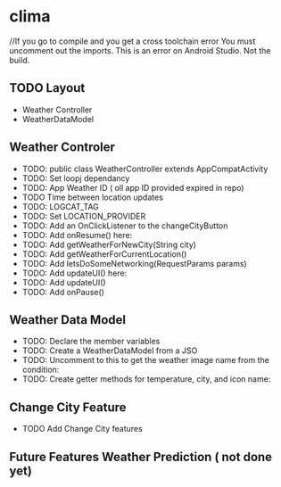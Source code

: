 # clima

//If you go to compile and you get a cross toolchain error You must uncomment out the imports. This is an error on Android Studio. Not the build.
## TODO Layout
- Weather Controller
- WeatherDataModel

## Weather Controler
- TODO: public class WeatherController extends AppCompatActivity
- TODO: Set loopj dependancy
- TODO: App Weather ID ( oll app ID provided expired in repo)
- TODO Time between location updates
- TODO: LOGCAT_TAG
- TODO: Set LOCATION_PROVIDER
- TODO: Add an OnClickListener to the changeCityButton
- TODO: Add onResume() here:
- TODO: Add getWeatherForNewCity(String city)
- TODO: Add getWeatherForCurrentLocation()
- TODO: Add letsDoSomeNetworking(RequestParams params)
- TODO: Add updateUI() here:
- TODO: Add updateUI()
- TODO: Add onPause()

## Weather Data Model
- TODO: Declare the member variables
- TODO: Create a WeatherDataModel from a JSO
- TODO: Uncomment to this to get the weather image name from the condition:
- TODO: Create getter methods for temperature, city, and icon name:

## Change City Feature
- TODO Add Change City features

## Future Features  Weather Prediction ( not done yet)
